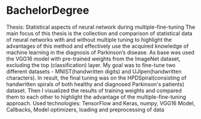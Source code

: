 # BachelorDegree
Thesis: Statistical aspects of neural network during multiple-fine-tuning
The main focus of this thesis is the collection and comparison of statistical data of neural
networks with and without multiple tuning to highlight the advantages of this method
and effectively use the acquired knowledge of machine learning in the diagnosis of
Parkinson’s disease.
As base was used the VGG16 model with pre-trained weights from the ImageNet dataset,
excluding the top (classification) layer. My goal was to fine-tune two different datasets -
MNIST(handwritten digits) and UJIpen(handwritten characters). In result, the final tuning
was on the HPDSpiral(consisting of handwritten spirals of both healthy and diagnosed
Parkinson's patients) dataset. Then I visualized the results of training weights and
compared them to each other to highlight the advantage of the multiple-fine-tuning
approach.
Used technologies: TensorFlow and Keras, numpy, VGG16 Model, Callbacks, Model
optimizers, loading and preprocessing of data
